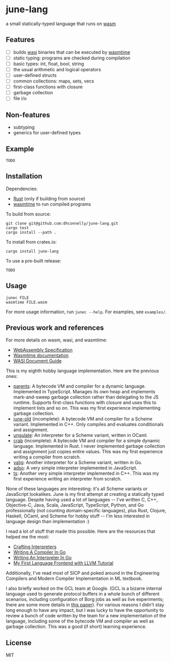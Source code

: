 # june-lang

a small statically-typed language that runs on [wasm](https://webassembly.org/)

## Features

- [ ] builds [wasi](https://wasi.dev) binaries that can be executed by [wasmtime](https://wasmtime.dev)
- [ ] static typing: programs are checked during compilation
- [ ] basic types: int, float, bool, string
- [ ] the usual arithmetic and logical operators
- [ ] user-defined structs
- [ ] common collections: maps, sets, vecs
- [ ] first-class functions with closure
- [ ] garbage collection
- [ ] file i/o

## Non-features

- subtyping
- generics for user-defined types

## Example

    TODO

## Installation

Dependencies:

- [Rust](https://www.rust-lang.org/) (only if building from source)
- [wasmtime](https://wasmtime.dev/) to run compiled programs

To build from source:

    git clone git@github.com:dhconnelly/june-lang.git
    cargo test
    cargo install --path .

To install from crates.io:

    cargo install june-lang

To use a pre-built release:

    TODO

## Usage

    junec FILE
    wasmtime FILE.wasm

For more usage information, run `junec --help`. For examples, see `examples/`.

## Previous work and references

For more details on wasm, wasi, and wasmtime:

-   [WebAssembly Specification](https://webassembly.github.io/spec/core/)
-   [Wasmtime documentation](https://docs.wasmtime.dev/)
-   [WASI Document Guide](https://github.com/bytecodealliance/wasmtime/blob/main/docs/WASI-documents.md)

This is my eighth hobby language implementation. Here are the previous ones:

-   [parents](https://github.com/dhconnelly/parents): A bytecode VM and
    compiler for a dynamic language. Implemented in TypeScript. Manages its own
    heap and implements mark-and-sweep garbage collection rather than
    delegating to the JS runtime. Supports first-class functions with closure
    and uses this to implement lists and so on. This was my first experience
    implementing garbage collection.
-   [june-old](https://github.com/dhconnelly/june-old) (incomplete): A bytecode
    VM and compiler for a Scheme variant. Implemented in C++. Only compiles and
    evaluates conditionals and assignment.
-   [ungulate](https://github.com/dhconnelly/ungulate): An interpreter for a
    Scheme variant, written in OCaml.
-   [crab](https://github.com/dhconnelly/crab) (incomplete): A bytecode VM and
    compiler for a simple dynamic language. Implemented in Rust. I never
    implemented garbage collection and assignment just copies entire values.
    This was my first experience writing a compiler from scratch.
-   [yalig](https://github.com/dhconnelly/yalig): Another interpreter for a
    Scheme variant, written in Go.
-   [adso](https://github.com/dhconnelly/adso-js): A very simple interpreter
    implemented in JavaScript.
-   [ts](https://github.com/dhconnelly/ts): Another very simple interpreter
    implemented in C++. This was my first experience writing an interpreter
    from scratch.

None of these languages are interesting: it's all Scheme variants or JavaScript
lookalikes. June is my first attempt at creating a statically typed language.
Despite having used a lot of languages -- I've written C, C++, Objective-C,
Java, Scala, JavaScript, TypeScript, Python, and Go professionally (not
counting domain-specific languages), plus Rust, Clojure, Haskell, OCaml, and
Scheme for hobby stuff -- I'm less interested in language design than
implementation :)

I read a lot of stuff that made this possible. Here are the resources that
helped me the most:

-   [Crafting Interpreters](https://craftinginterpreters.com/)
-   [Writing A Compiler In Go](https://compilerbook.com/)
-   [Writing An Interpreter In Go](https://interpreterbook.com/)
-   [My First Language Frontend with LLVM Tutorial](https://llvm.org/docs/tutorial/MyFirstLanguageFrontend/index.html)

Additionally, I've read most of SICP and poked around in the Engineering
Compilers and Modern Compiler Implementation in ML textbook.

I also briefly worked on the GCL team at Google. (GCL is a bizarre internal
language used to generate protocol buffers in a whole bunch of different
scenarios, including configuration of Borg jobs as well as live experiments;
there are some more details in [this
paper](https://research.tue.nl/en/studentTheses/gcl-viewer)). For various
reasons I didn't stay long enough to have any impact, but I was lucky to have
the opportunity to review a bunch of code written by the team for a new
implementation of the language, including some of the bytecode VM and compiler
as well as garbage collection. This was a good (if short) learning experience.

## License

MIT
